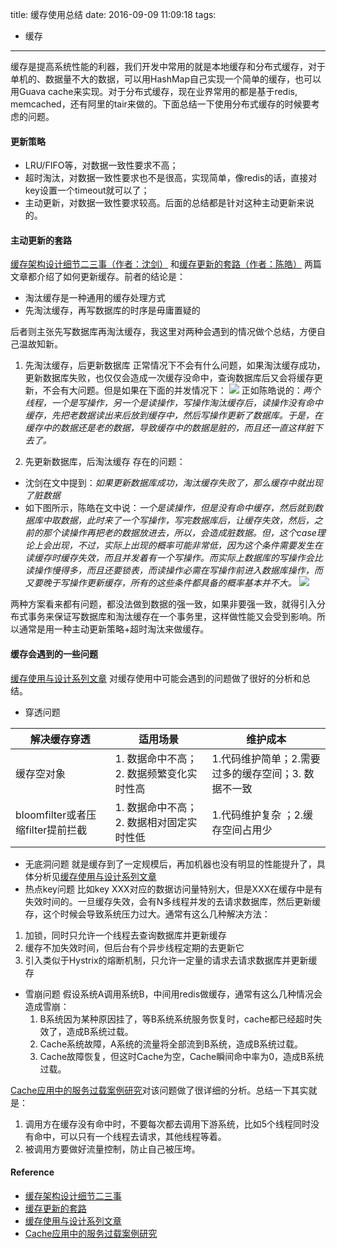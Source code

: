 title: 缓存使用总结
date: 2016-09-09 11:09:18
tags:
- 缓存
---
缓存是提高系统性能的利器，我们开发中常用的就是本地缓存和分布式缓存，对于单机的、数据量不大的数据，可以用HashMap自己实现一个简单的缓存，也可以用Guava cache来实现。对于分布式缓存，现在业界常用的都是基于redis, memcached，还有阿里的tair来做的。下面总结一下使用分布式缓存的时候要考虑的问题。
#### 更新策略
* LRU/FIFO等，对数据一致性要求不高；
* 超时淘汰，对数据一致性要求也不是很高，实现简单，像redis的话，直接对key设置一个timeout就可以了；
* 主动更新，对数据一致性要求较高。后面的总结都是针对这种主动更新来说的。<!--more-->

#### 主动更新的套路
[缓存架构设计细节二三事（作者：沈剑）](http://mp.weixin.qq.com/s?__biz=MjM5ODYxMDA5OQ==&mid=404087915&idx=1&sn=075664193f334874a3fc87fd4f712ebc) 和[缓存更新的套路（作者：陈皓）](http://coolshell.cn/articles/17416.html) 两篇文章都介绍了如何更新缓存。前者的结论是：
* 淘汰缓存是一种通用的缓存处理方式
* 先淘汰缓存，再写数据库的时序是毋庸置疑的

后者则主张先写数据库再淘汰缓存，我这里对两种会遇到的情况做个总结，方便自己温故知新。

1. 先淘汰缓存，后更新数据库
正常情况下不会有什么问题，如果淘汰缓存成功，更新数据库失败，也仅仅会造成一次缓存没命中，查询数据库后又会将缓存更新，不会有大问题。但是如果在下面的并发情况下：
![](/images/缓存使用总结_1.png)
正如陈皓说的：*两个线程，一个是写操作，另一个是读操作，写操作淘汰缓存后，读操作没有命中缓存，先把老数据读出来后放到缓存中，然后写操作更新了数据库。于是，在缓存中的数据还是老的数据，导致缓存中的数据是脏的，而且还一直这样脏下去了。*

2. 先更新数据库，后淘汰缓存
存在的问题：
* 沈剑在文中提到：*如果更新数据库成功，淘汰缓存失败了，那么缓存中就出现了脏数据*
* 如下图所示，陈皓在文中说：*一个是读操作，但是没有命中缓存，然后就到数据库中取数据，此时来了一个写操作，写完数据库后，让缓存失效，然后，之前的那个读操作再把老的数据放进去，所以，会造成脏数据。但，这个case理论上会出现，不过，实际上出现的概率可能非常低，因为这个条件需要发生在读缓存时缓存失效，而且并发着有一个写操作。而实际上数据库的写操作会比读操作慢得多，而且还要锁表，而读操作必需在写操作前进入数据库操作，而又要晚于写操作更新缓存，所有的这些条件都具备的概率基本并不大。*
![](/images/缓存使用总结_2.png)

两种方案看来都有问题，都没法做到数据的强一致，如果非要强一致，就得引入分布式事务来保证写数据库和淘汰缓存在一个事务里，这样做性能又会受到影响。所以通常是用一种主动更新策略+超时淘汰来做缓存。

#### 缓存会遇到的一些问题
[缓存使用与设计系列文章](http://carlosfu.iteye.com/blog/2269678) 对缓存使用中可能会遇到的问题做了很好的分析和总结。
* 穿透问题

|解决缓存穿透|适用场景|维护成本|
|----|----|----|
|缓存空对象|1. 数据命中不高；2. 数据频繁变化实时性高|1.代码维护简单；2.需要过多的缓存空间；3. 数据不一致|
|bloomfilter或者压缩filter提前拦截|1. 数据命中不高；2. 数据相对固定实时性低|1.代码维护复杂 ；2.缓存空间占用少|

* 无底洞问题
就是缓存到了一定规模后，再加机器也没有明显的性能提升了，具体分析见[缓存使用与设计系列文章](http://carlosfu.iteye.com/blog/2269678)
* 热点key问题
比如key XXX对应的数据访问量特别大，但是XXX在缓存中是有失效时间的。一旦缓存失效，会有N多线程并发的去请求数据库，然后更新缓存，这个时候会导致系统压力过大。通常有这么几种解决方法：
 1. 加锁，同时只允许一个线程去查询数据库并更新缓存
 2. 缓存不加失效时间，但后台有个异步线程定期的去更新它
 3. 引入类似于Hystrix的熔断机制，只允许一定量的请求去请求数据库并更新缓存

* 雪崩问题
假设系统A调用系统B，中间用redis做缓存，通常有这么几种情况会造成雪崩：
	1. B系统因为某种原因挂了，等B系统系统服务恢复时，cache都已经超时失效了，造成B系统过载。
	2. Cache系统故障，A系统的流量将全部流到B系统，造成B系统过载。
	3. Cache故障恢复，但这时Cache为空，Cache瞬间命中率为0，造成B系统过载。

 [Cache应用中的服务过载案例研究](http://tech.meituan.com/avalanche-study.html)对该问题做了很详细的分析。总结一下其实就是：
 1. 调用方在缓存没有命中时，不要每次都去调用下游系统，比如5个线程同时没有命中，可以只有一个线程去请求，其他线程等着。
 2. 被调用方要做好流量控制，防止自己被压垮。

#### Reference
* [缓存架构设计细节二三事](http://mp.weixin.qq.com/s?__biz=MjM5ODYxMDA5OQ==&mid=404087915&idx=1&sn=075664193f334874a3fc87fd4f712ebc)
* [缓存更新的套路](http://coolshell.cn/articles/17416.html)
* [缓存使用与设计系列文章](http://carlosfu.iteye.com/blog/2269678)
* [Cache应用中的服务过载案例研究](http://tech.meituan.com/avalanche-study.html)

